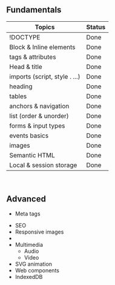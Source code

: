 ## Fundamentals

| Topics                        | Status |
| ----------------------------- | ------ |
| !DOCTYPE                      | Done   |
| Block & Inline elements       | Done   |
| tags & attributes             | Done   |
| Head & title                  | Done   |
| imports (script, style . ...) | Done   |
| heading                       | Done   |
| tables                        | Done   |
| anchors & navigation          | Done   |
| list (order & unorder)        | Done   |
| forms & input types           | Done   |
| events basics                 | Done   |
| images                        | Done   |
| Semantic HTML                 | Done   |
| Local & session storage       | Done   |

&nbsp;

## Advanced

- Meta tags

* SEO
* Responsive images
*
* Multimedia
  - Audio
  * Video
* SVG animation
* Web components
* IndexedDB
